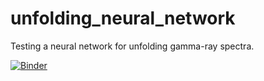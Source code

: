 # unfolding_neural_network
Testing a neural network for unfolding gamma-ray spectra.

[![Binder](https://mybinder.org/badge.svg)](https://mybinder.org/v2/gh/jorgenem/unfolding_neural_network/master)
